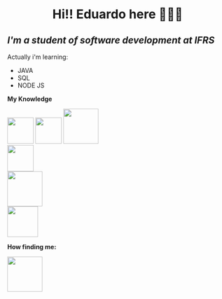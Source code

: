 <h1 align="center">Hi!! Eduardo here 👋😄🌱</h1>
<h2><i>I'm a student of software development at IFRS </i></h2>
<p>Actually i'm learning:<p/>
<ul>
  <li>JAVA</li>
  <li>SQL</li>
  <li>NODE JS</li>
</ul>
<p><b>My Knowledge</b></p>
<a href="https://developer.mozilla.org/en/docs/Web/JavaScript" target="_blank"><img src="https://cdn-icons-png.flaticon.com/512/5968/5968292.png"  height="60px" width="60px" display="inline"></a>
<a href="https://react.dev" target="_blank"><img src="https://cdn-icons-png.flaticon.com/512/760/760457.png"  height="60px" width="60px" display="inline-block"></a>
<a href="https://jquery.com"><img src="https://avatars.githubusercontent.com/u/70142?s=280&v=4" height="80px" width="80px" display="inline"></a><br/>
<a href="https://www.docker.com" target="_blank"><img src="https://cdn-icons-png.flaticon.com/512/5969/5969059.png"  height="60px" width="60px"></a><br/>
<a href="https://git-scm.com"><img src="https://cdn-icons-png.flaticon.com/512/1240/1240970.png" height="80px" width="80px"></a><br/>
<a href="https://www.cprogramming.com"><img src="https://cdn-icons-png.flaticon.com/512/3665/3665923.png" height="70px" width="70px"></a><br/>

<p><b>How finding me:</b></p>
<a href="https://www.linkedin.com/in/eduardo-de-souza-ilha-a0455a186/"><img src="https://cdn-icons-png.flaticon.com/512/174/174857.png" height="80px" width="80px"></a>
 
</div>
